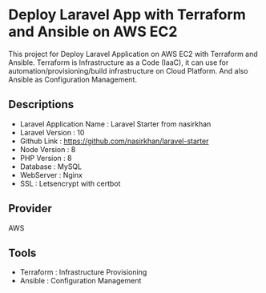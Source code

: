 # Deploy Laravel App with Terraform and Ansible on AWS EC2

This project for Deploy Laravel Application on AWS EC2 with Terraform and Ansible.
Terraform is Infrastructure as a Code (IaaC), it can use for automation/provisioning/build infrastructure on Cloud Platform. And also Ansible as Configuration Management.

## Descriptions

- Laravel Application Name : Laravel Starter from nasirkhan
- Laravel Version : 10
- Github Link : https://github.com/nasirkhan/laravel-starter
- Node Version : 8
- PHP Version : 8
- Database : MySQL
- WebServer : Nginx
- SSL : Letsencrypt with certbot

## Provider

AWS

## Tools

- Terraform : Infrastructure Provisioning
- Ansible : Configuration Management

